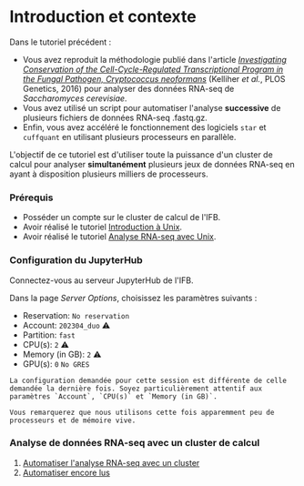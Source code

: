 # Introduction et contexte

Dans le tutoriel précédent :

- Vous avez reproduit la méthodologie publié dans l'article [*Investigating Conservation of the Cell-Cycle-Regulated Transcriptional Program in the Fungal Pathogen, Cryptococcus neoformans*](https://journals.plos.org/plosgenetics/article?id=10.1371/journal.pgen.1006453) (Kelliher *et al.*, PLOS Genetics, 2016) pour analyser des données RNA-seq de *Saccharomyces cerevisiae*.
- Vous avez utilisé un script pour automatiser l'analyse **successive** de plusieurs fichiers de données RNA-seq .fastq.gz.
- Enfin, vous avez accéléré le fonctionnement des logiciels `star` et `cuffquant` en utilisant plusieurs processeurs en parallèle.

L'objectif de ce tutoriel est d'utiliser toute la puissance d'un cluster de calcul pour analyser **simultanément** plusieurs jeux de données RNA-seq en ayant à disposition plusieurs milliers de processeurs.

### Prérequis

- Posséder un compte sur le cluster de calcul de l'IFB.
- Avoir réalisé le tutoriel [Introduction à Unix](../tuto1/tutorial.md).
- Avoir réalisé le tutoriel [Analyse RNA-seq avec Unix](../tuto1/0_intro.md).

### Configuration du JupyterHub

Connectez-vous au serveur JupyterHub de l'IFB.

Dans la page *Server Options*, choisissez les paramètres suivants :
- Reservation: `No reservation` 
- Account: `202304_duo`  ⚠️
- Partition: `fast`
- CPU(s): `2`  ⚠️
- Memory (in GB): `2`  ⚠️
- GPU(s): `0` `No GRES`

```{warning}
La configuration demandée pour cette session est différente de celle demandée la dernière fois. Soyez particulièrement attentif aux paramètres `Account`, `CPU(s)` et `Memory (in GB)`.

Vous remarquerez que nous utilisons cette fois apparemment peu de processeurs et de mémoire vive.
```

### Analyse de données RNA-seq avec un cluster de calcul

1. [Automatiser l'analyse RNA-seq avec un cluster](1_automatiser.md)
1. [Automatiser encore lus](2_automatiser_encore.md)
